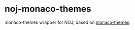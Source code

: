 # noj-monaco-themes
monaco-themes wrapper for NOJ, based on [monaco-themes](https://github.com/brijeshb42/monaco-themes).
